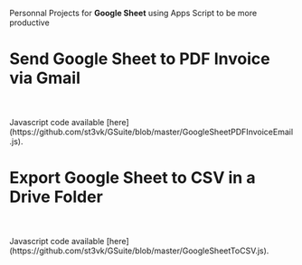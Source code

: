 Personnal Projects for <b>Google Sheet</b> using Apps Script to be more productive
<br>
<H1>Send Google Sheet to PDF Invoice via Gmail</H1>
<br></br>
Javascript code available [here](https://github.com/st3vk/GSuite/blob/master/GoogleSheetPDFInvoiceEmail.js). 
<H1>Export Google Sheet to CSV in a Drive Folder</H1>
<br></br>
Javascript code available [here](https://github.com/st3vk/GSuite/blob/master/GoogleSheetToCSV.js). 
